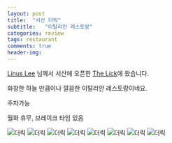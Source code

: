 ```yaml
---
layout: post
title:  "서산 더릭"
subtitle:   "이탈리안 레스토랑"
categories: review
tags: restaurant
comments: true
header-img: 
---
```


[Linus Lee](https://www.facebook.com/groups/137415226439341/user/100069664013285/) 님께서 서산에 오픈한 [The Lick](http://naver.me/50pF1hqt)에 왔습니다.

화창한 하늘 만큼이나 깔끔한 이탈리안 레스토랑이네요.

주차가능

월화 휴무, 브레이크 타임 있음  

 ![더릭](https://youngsungson.github.io/assets/img/review/20220309-review-restaurant-lick1.jpg)
 ![더릭](https://youngsungson.github.io/assets/img/review/20220309-review-restaurant-lick2.jpg)
 ![더릭](https://youngsungson.github.io/assets/img/review/20220309-review-restaurant-lick3.jpg)
 ![더릭](https://youngsungson.github.io/assets/img/review/20220309-review-restaurant-lick4.jpg)
 ![더릭](https://youngsungson.github.io/assets/img/review/20220309-review-restaurant-lick5.jpg)
 ![더릭](https://youngsungson.github.io/assets/img/review/20220309-review-restaurant-lick6.jpg)
 ![더릭](https://youngsungson.github.io/assets/img/review/20220309-review-restaurant-lick7.jpg)
 ![더릭](https://youngsungson.github.io/assets/img/review/20220309-review-restaurant-lick8.jpg)
 
 

 
 
 
 
